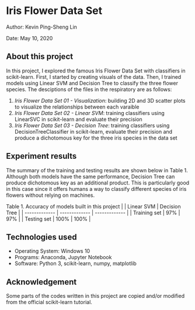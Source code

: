 # Iris Flower Data Set

Author: Kevin Ping-Sheng Lin

Date: May 10, 2020

## About this project

In this project, I explored the famous Iris Flower Data Set with classifiers in scikit-learn. First, I started by creating visuals of the data. Then, I trained models using Linear SVM and Decision Tree to classify the three flower species. The desciptions of the files in the respiratory  are as follows:

1. *Iris Flower Data Set 01 - Visualization*: building 2D and 3D scatter plots to visualize the relationships between each varaible
2. *Iris Flower Data Set 02 - Linear SVM*: training classifiers using LinearSVC in scikit-learn and evaluate their precision
3. *Iris Flower Data Set 03 - Decision Tree*: training classifiers using DecisionTreeClassifier in scikit-learn, evaluate their precision and produce a dichotomous key for the three iris species in the data set


## Experiment results

The summary of the training and testing results are shown below in Table 1. Although both models have the same performance, Decision Tree can produce dichotomous key as an additional product. This is particularly good in this case since it offers humans a way to classify different species of iris flowers without relying on machines.

Table 1. Accuracy of models built in this project
|               | Linear SVM    | Decision Tree |
| ------------- | ------------- | ------------- |
| Training set  | 97%           | 97%           |
| Testing set   | 100%          | 100%          |

## Technologies used

* Operating System: Windows 10
* Programs: Anaconda, Jupyter Notebook
* Software: Python 3, scikit-learn, numpy, matplotlib

## Acknowledgement

Some parts of the codes written in this project are copied and/or modified from the official scikit-learn tutorial.
